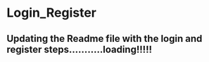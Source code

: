 # Login_Register
## Updating the Readme file with the login and register steps...........loading!!!!!